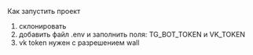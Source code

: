 Как запустить проект

1) склонировать
2) добавить файл .env и заполнить поля: TG_BOT_TOKEN и VK_TOKEN
3) vk token нужен с разрешением wall
